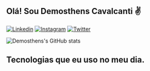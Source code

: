 ## Olá! Sou Demosthens Cavalcanti ✌️

[![Linkedin](https://img.shields.io/badge/LinkedIn-0077B5?style=for-the-badge&logo=linkedin&logoColor=white)](https://www.linkedin.com/in/demosthens-cavalcanti-4a0b9627b/)
[![Instagram](https://img.shields.io/badge/Instagram-E4405F?style=for-the-badge&logo=instagram&logoColor=white)](https://www.instagram.com/demosthens)
[![Twitter](https://img.shields.io/badge/Twitter-1DA1F2?style=for-the-badge&logo=twitter&logoColor=white)](https://twitter.com/DemosthensCF)

![Demosthens's GitHub stats](https://github-readme-stats.vercel.app/api?username=DemosthensCavalcanti&show_icons=true&theme=dark)

## Tecnologias que eu uso no meu dia.

